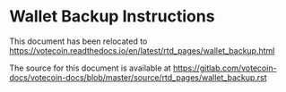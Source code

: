 # Wallet Backup Instructions

This document has been relocated to https://votecoin.readthedocs.io/en/latest/rtd_pages/wallet_backup.html

The source for this document is available at https://gitlab.com/votecoin-docs/votecoin-docs/blob/master/source/rtd_pages/wallet_backup.rst